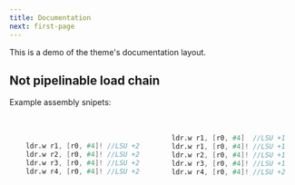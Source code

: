 ```yaml
---
title: Documentation
next: first-page
---
```


This is a demo of the theme's documentation layout.

## Not pipelinable load chain
Example assembly snipets:

<style>
  .side-by-side {
    display: flex;
    gap: 10px;
  }
  .box {
    flex: 1;
    border: none;
    box-sizing: border-box;
    padding-top: 20px;
    padding-bottom: 20px;
  }
  @media (max-width: 400px) {
            .side-by-side {
                flex-direction: column; /* Stack items vertically */
            }
        }
</style>

<div class="side-by-side">
  <div class="box">

```verilog {filename="sample a"}

    ldr.w r1, [r0, #4]! //LSU +2
    ldr.w r2, [r0, #4]! //LSU +2
    ldr.w r3, [r0, #4]! //LSU +2
    ldr.w r4, [r0, #4]! //LSU +2
```
  </div>
  <div class="box">

```verilog {filename="sample b"}
    ldr.w r1, [r0, #4]  //LSU +1
    ldr.w r1, [r0, #4]! //LSU +1
    ldr.w r2, [r0, #4]! //LSU +1
    ldr.w r3, [r0, #4]! //LSU +1
    ldr.w r4, [r0, #4]! //LSU +2
```
  </div>
</div>
